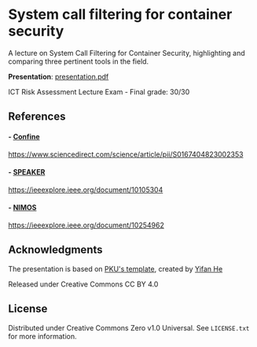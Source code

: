 # System call filtering for container security

A lecture on System Call Filtering for Container Security, highlighting and comparing three pertinent tools in the field.

**Presentation**: [presentation.pdf](presentation.pdf)

ICT Risk Assessment Lecture Exam - Final grade: 30/30

## References

#### - [Confine](https://github.com/shamedgh/confine)
https://www.sciencedirect.com/science/article/pii/S0167404823002353

#### - [SPEAKER](https://github.com/YunlongXing/SPEAKER)
https://ieeexplore.ieee.org/document/10105304

#### - [NIMOS](https://github.com/sominsong/NIMOS)
https://ieeexplore.ieee.org/document/10254962

## Acknowledgments

The presentation is based on [PKU's template](https://www.overleaf.com/latex/templates/bei-da-zhong-wen-mo-ban-pku-beamer-template/kfxpbtzrqhrn), created by [Yifan He](https://y1fanhe.github.io)

Released under Creative Commons CC BY 4.0

## License

Distributed under Creative Commons Zero v1.0 Universal. See `LICENSE.txt` for more information.
